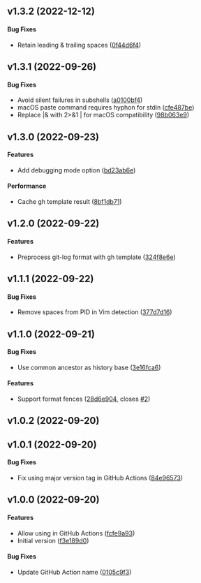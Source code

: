 <a name="v1.3.2"></a>
## v1.3.2 (2022-12-12)


#### Bug Fixes

*   Retain leading & trailing spaces ([0f44d6f4](https://github.com/Frederick888/gh-ph/commit/0f44d6f495c8b5cda12faacaadc4f56ca7163170))



<a name="v1.3.1"></a>
## v1.3.1 (2022-09-26)


#### Bug Fixes

*   Avoid silent failures in subshells ([a0100bf4](https://github.com/Frederick888/gh-ph/commit/a0100bf4656ee7bcb8e6dddb62cd4ba06cf20def))
*   macOS paste command requires hyphon for stdin ([cfe487be](https://github.com/Frederick888/gh-ph/commit/cfe487bef831827a8b69d3640640bea8776f6df0))
*   Replace |& with 2>&1 | for macOS compatibility ([98b063e9](https://github.com/Frederick888/gh-ph/commit/98b063e94f50cbd8eba8c008e9ed1e8ccb20f003))



<a name="v1.3.0"></a>
## v1.3.0 (2022-09-23)


#### Features

*   Add debugging mode option ([bd23ab6e](https://github.com/Frederick888/gh-ph/commit/bd23ab6e628a29488c83a0f8b2a922be18466536))

#### Performance

*   Cache gh template result ([8bf1db71](https://github.com/Frederick888/gh-ph/commit/8bf1db717f4ad26b013a166ed144f9be21e11cc9))



<a name="v1.2.0"></a>
## v1.2.0 (2022-09-22)


#### Features

*   Preprocess git-log format with gh template ([324f8e6e](https://github.com/Frederick888/gh-ph/commit/324f8e6eb679f795e12d84c29c10df4e12a09394))



<a name="v1.1.1"></a>
## v1.1.1 (2022-09-22)


#### Bug Fixes

*   Remove spaces from PID in Vim detection ([377d7d16](https://github.com/Frederick888/gh-ph/commit/377d7d163ee3a238c9371355fc5103d6babb164a))



<a name="v1.1.0"></a>
## v1.1.0 (2022-09-21)


#### Bug Fixes

*   Use common ancestor as history base ([3e16fca6](https://github.com/Frederick888/gh-ph/commit/3e16fca61495c5da8fa25e652cc34bef7145c7e8))

#### Features

*   Support format fences ([28d6e904](https://github.com/Frederick888/gh-ph/commit/28d6e904c5a692c99599aa1405fb10f50e8796a7), closes [#2](https://github.com/Frederick888/gh-ph/issues/2))



<a name="v1.0.2"></a>
## v1.0.2 (2022-09-20)




<a name="v1.0.1"></a>
## v1.0.1 (2022-09-20)


#### Bug Fixes

*   Fix using major version tag in GitHub Actions ([84e96573](https://github.com/Frederick888/gh-ph/commit/84e96573dcf11309ea2db1ac3235b76ca922e0ff))



<a name="v1.0.0"></a>
## v1.0.0 (2022-09-20)


#### Features

*   Allow using in GitHub Actions ([fcfe9a93](https://github.com/Frederick888/gh-ph/commit/fcfe9a93e02057f5449be47917b5cdd44425d78c))
*   Initial version ([f3e189d0](https://github.com/Frederick888/gh-ph/commit/f3e189d01089d264bf3720240a966b131ba19f79))

#### Bug Fixes

*   Update GitHub Action name ([0105c9f3](https://github.com/Frederick888/gh-ph/commit/0105c9f3e8454dda6dbeeb032ba6e7aec437ec7f))




